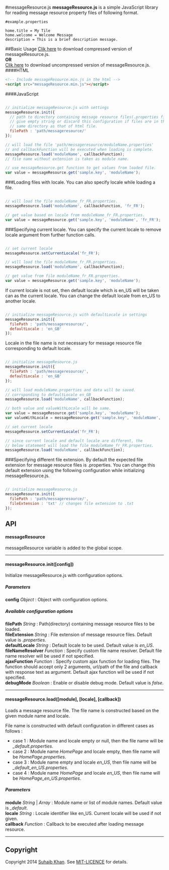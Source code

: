 #messageResource.js
**messageResource.js** is a simple JavaScript library for reading message resource property files of following format.
```
#example.properties

home.title = My Tile
home.welcome = Welcome Message
description = This is a brief description message.
```
##Basic Usage
[Clik here](https://raw.githubusercontent.com/suhaibkhan/messageResource.js/master/dist/messageResource.min.js) to download compressed version of messageResource.js.  
**OR**  
[Clik here](https://raw.githubusercontent.com/suhaibkhan/messageResource.js/master/dist/messageResource.js) to download uncompressed version of messageResource.js.
####HTML
```html
<!-- Include messageResource.min.js in the html -->
<script src="messageResource.min.js"></script>
```
####JavaScript
```js

// initialize messageResource.js with settings
messageResource.init({
  // path to directory containing message resource files(.properties files),
  // give empty string or discard this configuration if files are in the
  // same directory as that of html file.
  filePath : 'path/messageresource/'
});

// will load the file 'path/messageresource/moduleName.properties'
// and callbackFunction will be executed when loading is complete.
messageResource.load('moduleName', callbackFunction); 
// file name without extension is taken as module name.

// use messageResource.get function to get values from loaded file. 
var value = messageResource.get('sample.key', 'moduleName');

```
###Loading files with locale.
You can also specify locale while loading a file.
```js

// will load the file moduleName_fr_FR.properties.
messageResource.load('moduleName', callbackFunction, 'fr_FR');

// get value based on locale from moduleName_fr_FR.properties.
var value = messageResource.get('sample.key', 'moduleName', 'fr_FR');

```
###Specifying current locale.
You can specify the current locale to remove locale argument from further function calls.
```js

// set current locale
messageResource.setCurrentLocale('fr_FR');

// will load the file moduleName_fr_FR.properties.
messageResource.load('moduleName', callbackFunction);

// get value from file moduleName_fr_FR.properties.
var value = messageResource.get('sample.key', 'moduleName');

```
If current locale is not set, then default locale which is en_US will be taken can as the current locale. You can change the default locale from en_US to another locale.
```js

// initialize messageResource.js with defaultLocale in settings
messageResource.init({
  filePath : 'path/messageresource/',
  defaultLocale : 'en_GB'
});

```
Locale in the file name is not necessary for message resource file corresponding to default locale. 
```js

// initialize messageResource.js
messageResource.init({
  filePath : 'path/messageresource/',
  defaultLocale : 'en_GB'
});

// will load moduleName.properties and data will be saved.
// corrsponding to defaultLocale en_GB
messageResource.load('moduleName', callbackFunction);

// both value and valueWithLocale will be same.
var value = messageResource.get('sample.key', 'moduleName');
var valueWithLocale = messageResource.get('sample.key', 'moduleName', 'en_GB');

// set current locale 
messageResource.setCurrentLocale('fr_FR');

// since current locale and default locale are different, the 
// below statement will load the file moduleName_fr_FR.properties.
messageResource.load('moduleName', callbackFunction);

```
###Specifying different file extension.
By default the expected file extension for message resource files is .properties. You can change this default extension using the following configuration while initializing messageResource.js.
```js

// initialize messageResource.js
messageResource.init({
  filePath : 'path/messageresource/',
  fileExtension : 'txt' // changes file extension to .txt
});

```
## API

#### messageResource 
messageResource variable is added to the global scope.
 
----------------

#### messageResource.init([config])
Initialize messageResource.js with configuration options.
##### Parameters
**config** *Object* : Object with configuration options.  
##### Available configuration options  
**filePath** *String* : Path(directory) containing message resource files to be loaded.  
**fileExtension** *String* : File extension of message resource files. Default value is *.properties*.   
**defaultLocale** *String* : Default locale to be used. Default value is *en_US*.  
**fileNameResolver** *Function* : Specify custom file name resolver. Default file name resolver will be used if not specified.  
**ajaxFunction** *Function* : Specify custom ajax function for loading files. The function should accept only 2 arguments, url/path of the file and callback with response text as argument. Default ajax function will be used if not specified.  
**debugMode** *Boolean* : Enable or disable debug mode. Default value is *false*.

----------------------

#### messageResource.load([module], [locale], [callback])
Loads a message resource file. The file name is constructed based on the given module name and locale.

File name is constructed with default configuration in different cases as follows : 
* case 1 : Module name and locale empty or null, then the file name will be *_default.properties*. 
* case 2 : Module name *HomePage* and locale empty, then file name will be *HomePage.properties*.
* case 3 : Module name empty and locale *en_US*, then file name will be *_default_en_US.properties*.
* case 4 : Module name *HomePage* and locale *en_US*, then file name will be *HomePage_en_US.properties*.

##### Parameters
**module** *String* | *Array* : Module name or list of module names. Default value is *_default*.  
**locale** *String* : Locale identifier like en_US. Current locale will be used if not given.  
**callback** *Function* : Callback to be executed after loading message resource.

-----------------------

## Copyright
Copyright 2014 [Suhaib Khan](http://khansuhaib.wordpress.com/). See [MIT-LICENCE](https://github.com/suhaibkhan/messageResource.js/blob/master/LICENSE) for details.